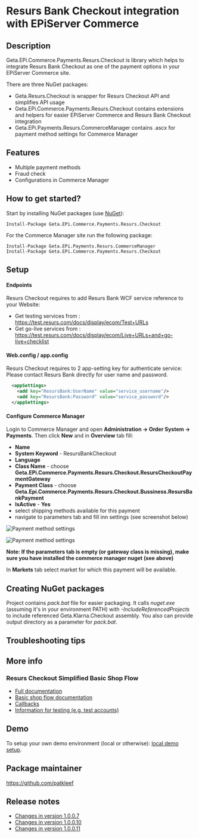 # Resurs Bank Checkout integration with EPiServer Commerce

## Description

Geta.EPi.Commerce.Payments.Resurs.Checkout is library which helps to integrate Resurs Bank Checkout as one of the payment options in your EPiServer Commerce site.

There are three NuGet packages: 
* Geta.Resurs.Checkout is wrapper for Resurs Checkout API and simplifies API usage 
* Geta.EPi.Commerce.Payments.Resurs.Checkout contains extensions and helpers for easier EPiServer Commerce and Resurs Bank Checkout integration 
* Geta.EPi.Payments.Resurs.CommerceManager contains .ascx for payment method settings for Commerce Manager

## Features
* Multiple payment methods
* Fraud check
* Configurations in Commerce Manager

## How to get started?

Start by installing NuGet packages (use [NuGet](http://nuget.episerver.com/)):

    Install-Package Geta.EPi.Commerce.Payments.Resurs.Checkout

For the Commerce Manager site run the following package:

    Install-Package Geta.EPi.Payments.Resurs.CommerceManager
	Install-Package Geta.EPi.Commerce.Payments.Resurs.Checkout

## Setup

#### Endpoints

Resurs Checkout requires to add Resurs Bank WCF service reference to your Website:
- Get testing services from : https://test.resurs.com/docs/display/ecom/Test+URLs
- Get go-live services from : https://test.resurs.com/docs/display/ecom/Live+URLs+and+go-live+checklist

#### Web.config / app.config
Resurs Checkout requires to 2 app-setting key for authenticate service:
Please contact Resurs Bank directly for user name and password.
```XML
  <appSettings>
    <add key="ResursBank:UserName" value="service_username"/>
    <add key="ResursBank:Password" value="service_password"/>
  </appSettings>
```

#### Configure Commerce Manager

Login to Commerce Manager and open **Administration -> Order System -> Payments**. Then click **New** and in **Overview** tab fill:

- **Name**
- **System Keyword** - ResursBankCheckout
- **Language**
- **Class Name** - choose **Geta.EPi.Commerce.Payments.Resurs.Checkout.ResursCheckoutPaymentGateway**
- **Payment Class** - choose **Geta.Epi.Commerce.Payments.Resurs.Checkout.Bussiness.ResursBankPayment**
- **IsActive** - **Yes**
- select shipping methods available for this payment
- navigate to parameters tab and fill inn settings (see screenshot below)


![Payment method settings](docs/screenshots/ResursSettings.png?raw=true "Payment method settings")

![Payment method settings](docs/screenshots/ResursParameter.png?raw=true "Payment method parameters")

**Note: If the parameters tab is empty (or gateway class is missing), make sure you have installed the commerce manager nuget (see above)**

In **Markets** tab select market for which this payment will be available.

## Creating NuGet packages

Project contains _pack.bat_ file for easier packaging. It calls _nuget.exe_ (assuming it's in your environment PATH) with _-IncludeReferencedProjects_ to include referenced Geta.Klarna.Checkout assembly. You also can provide output directory as a parameter for _pack.bat_.

## Troubleshooting tips

## More info

### Resurs Checkout Simplified Basic Shop Flow

* [Full documentation](https://test.resurs.com/docs/display/ecom/The+Resurs+Bank+E-Commerce+Platform)
* [Basic shop flow documentation](https://test.resurs.com/docs/display/ecom/Simplified+Flow+API)
* [Callbacks](https://test.resurs.com/docs/display/ecom/Callbacks)
* [Information for testing (e.g. test accounts)](https://test.resurs.com/docs/display/ecom/Testing)

## Demo

To setup your own demo environment (local or otherwise): [local demo setup](docs/local-demo-setup.md).

## Package maintainer
https://github.com/patkleef


## Release notes

* [Changes in version 1.0.0.7](docs/release-notes-1.md)
* [Changes in version 1.0.0.10](docs/release-notes-2.md)
* [Changes in version 1.0.0.11](docs/release-notes-3.md)
